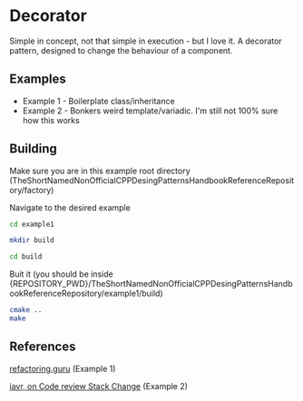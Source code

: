 # Decorator

Simple in concept, not that simple in execution - but I love it. A decorator pattern, designed to change the behaviour of a component.

## Examples

 - Example 1 - Boilerplate class/inheritance
 - Example 2 - Bonkers weird template/variadic. I'm still not 100% sure how this works

## Building

Make sure you are in this example root directory (TheShortNamedNonOfficialCPPDesingPatternsHandbookReferenceRepository/factory)

Navigate to the desired example

```bash
cd example1

mkdir build

cd build
```

Buit it (you should be inside {REPOSITORY_PWD}/TheShortNamedNonOfficialCPPDesingPatternsHandbookReferenceRepository/example1/build)

```bash
cmake ..
make
```

## References

[refactoring.guru](https://refactoring.guru/design-patterns/decorator/cpp/example) (Example 1)

[iavr, on Code review Stack Change](https://codereview.stackexchange.com/questions/47083/compile-time-decorator-pattern-in-c-with-templates) (Example 2)
